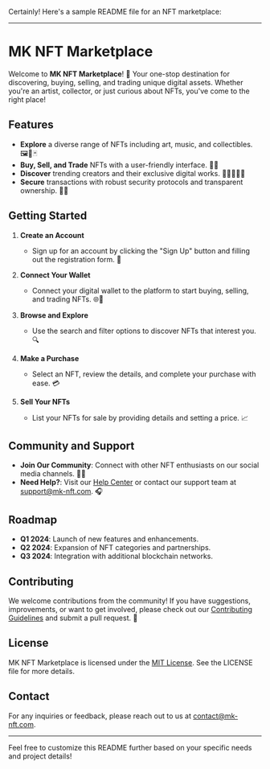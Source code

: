 Certainly! Here's a sample README file for an NFT marketplace:

---

# MK NFT Marketplace

Welcome to **MK NFT Marketplace**! 🚀 Your one-stop destination for discovering, buying, selling, and trading unique digital assets. Whether you're an artist, collector, or just curious about NFTs, you've come to the right place!

## Features

- **Explore** a diverse range of NFTs including art, music, and collectibles. 🖼️🎵🃏
- **Buy, Sell, and Trade** NFTs with a user-friendly interface. 💸🔄
- **Discover** trending creators and their exclusive digital works. 🌟👩‍🎨👨‍🎨
- **Secure** transactions with robust security protocols and transparent ownership. 🔐📝

## Getting Started

1. **Create an Account**
   - Sign up for an account by clicking the "Sign Up" button and filling out the registration form. 📝

2. **Connect Your Wallet**
   - Connect your digital wallet to the platform to start buying, selling, and trading NFTs. 🌐💼

3. **Browse and Explore**
   - Use the search and filter options to discover NFTs that interest you. 🔍

4. **Make a Purchase**
   - Select an NFT, review the details, and complete your purchase with ease. 💳

5. **Sell Your NFTs**
   - List your NFTs for sale by providing details and setting a price. 📈

## Community and Support

- **Join Our Community**: Connect with other NFT enthusiasts on our social media channels. 📱💬
- **Need Help?**: Visit our [Help Center](#) or contact our support team at [support@mk-nft.com](mailto:support@mk-nft.com). 🎧

## Roadmap

- **Q1 2024**: Launch of new features and enhancements.
- **Q2 2024**: Expansion of NFT categories and partnerships.
- **Q3 2024**: Integration with additional blockchain networks.

## Contributing

We welcome contributions from the community! If you have suggestions, improvements, or want to get involved, please check out our [Contributing Guidelines](#) and submit a pull request. 🌟

## License

MK NFT Marketplace is licensed under the [MIT License](#). See the LICENSE file for more details.

## Contact

For any inquiries or feedback, please reach out to us at [contact@mk-nft.com](mailto:contact@mk-nft.com). 

---

Feel free to customize this README further based on your specific needs and project details!
